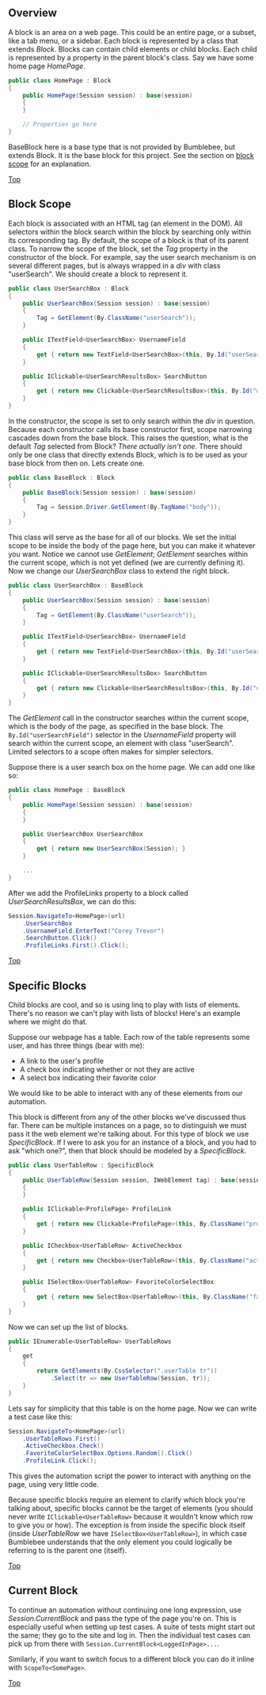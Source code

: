 ## Overview

A block is an area on a web page. This could be an entire page, or a subset, like a tab menu, or a sidebar. Each block is represented by a class that extends *Block*. Blocks can contain child elements or child blocks. Each child is represented by a property in the parent block's class. Say we have some home page *HomePage*.

```c#
public class HomePage : Block
{
    public HomePage(Session session) : base(session)
    {
    }

    // Properties go here
}
```

BaseBlock here is a base type that is not provided by Bumblebee, but extends Block. It is the base block for this project. See the section on [block scope](./#block-scope) for an explanation.

[Top](./blocks)

## Block Scope

Each block is associated with an HTML tag (an element in the DOM). All selectors within the block search within the block by searching only within its corresponding tag. By default, the scope of a block is that of its parent class. To narrow the scope of the block, set the *Tag* property in the constructor of the block. For example, say the user search mechanism is on several different pages, but is always wrapped in a *div* with class "userSearch". We should create a block to represent it.

```c#
public class UserSearchBox : Block
{
    public UserSearchBox(Session session) : base(session)
    {
        Tag = GetElement(By.ClassName("userSearch"));
    }

    public ITextField<UserSearchBox> UsernameField
    {
        get { return new TextField<UserSearchBox>(this, By.Id("userSearchField")); }
    }

    public IClickable<UserSearchResultsBox> SearchButton
    {
        get { return new Clickable<UserSearchResultsBox>(this, By.Id("userSearchButton")); }
    }
}
```

In the constructor, the scope is set to only search within the *div* in question. Because each constructor calls its base constructor first, scope narrowing cascades down from the base block. This raises the question, what is the default *Tag* selected from Block? *There actually isn't one*. There should only be one class that directly extends Block, which is to be used as your base block from then on. Lets create one.

```c#
public class BaseBlock : Block
{
    public BaseBlock(Session session) : base(session)
    {
        Tag = Session.Driver.GetElement(By.TagName("body"));
    }
}
```

This class will serve as the base for all of our blocks. We set the initial scope to be inside the body of the page here, but you can make it whatever you want. Notice we cannot use *GetElement*; *GetElement* searches within the current scope, which is not yet defined (we are currently defining it). Now we change our *UserSearchBox* class to extend the right block.

```c#
public class UserSearchBox : BaseBlock
{
    public UserSearchBox(Session session) : base(session)
    {
        Tag = GetElement(By.ClassName("userSearch"));
    }

    public ITextField<UserSearchBox> UsernameField
    {
        get { return new TextField<UserSearchBox>(this, By.Id("userSearchField")); }
    }

    public IClickable<UserSearchResultsBox> SearchButton
    {
        get { return new Clickable<UserSearchResultsBox>(this, By.Id("userSearchButton")); }
    }
}
```

The *GetElement* call in the constructor searches within the current scope, which is the body of the page, as specified in the base block. The `By.Id("userSearchField")` selector in the *UsernameField* property will search within the current scope, an element with class "userSearch". Limited selectors to a scope often makes for simpler selectors.

Suppose there is a user search box on the home page. We can add one like so:

```c#
public class HomePage : BaseBlock
{
    public HomePage(Session session) : base(session)
    {
    }

    public UserSearchBox UserSearchBox
    {
        get { return new UserSearchBox(Session); }
    }

    ...
}
```

After we add the ProfileLinks property to a block called *UserSearchResultsBox*, we can do this:

```c#
Session.NavigateTo<HomePage>(url)
    .UserSearchBox
    .UsernameField.EnterText("Corey Trevor")
    .SearchButton.Click()
    .ProfileLinks.First().Click();
```
[Top](./blocks)

## Specific Blocks

Child blocks are cool, and so is using linq to play with lists of elements. There's no reason we can't play with lists of blocks! Here's an example where we might do that.

Suppose our webpage has a table. Each row of the table represents some user, and has three things (bear with me):
*    A link to the user's profile
*    A check box indicating whether or not they are active
*    A select box indicating their favorite color

We would like to be able to interact with any of these elements from our automation.

This block is different from any of the other blocks we've discussed thus far. There can be multiple instances on a page, so to distinguish we must pass it the web element we're talking about. For this type of block we use *SpecificBlock*. If I were to ask you for an instance of a block, and you had to ask "which one?", then that block should be modeled by a *SpecificBlock*.

```c#
public class UserTableRow : SpecificBlock
{
    public UserTableRow(Session session, IWebElement tag) : base(session, tag)
    {
    }

    public IClickable<ProfilePage> ProfileLink
    {
        get { return new Clickable<ProfilePage>(this, By.ClassName("profileLink")); }
    }

    public ICheckbox<UserTableRow> ActiveCheckbox
    {
        get { return new Checkbox<UserTableRow>(this, By.ClassName("activeCheckbox")); }
    }

    public ISelectBox<UserTableRow> FavoriteColorSelectBox
    {
        get { return new SelectBox<UserTableRow>(this, By.ClassName("favoriteColorSelect")); }
    }
}
```

Now we can set up the list of blocks.

```c#
public IEnumerable<UserTableRow> UserTableRows
{
    get
    {
        return GetElements(By.CssSelector(".userTable tr"))
            .Select(tr => new UserTableRow(Session, tr));
    }
}
```

Lets say for simplicity that this table is on the home page. Now we can write a test case like this:

```c#
Session.NavigateTo<HomePage>(url)
    .UserTableRows.First()
    .ActiveCheckbox.Check()
    .FavoriteColorSelectBox.Options.Random().Click()
    .ProfileLink.Click();
```

This gives the automation script the power to interact with anything on the page, using very little code.

Because specific blocks require an element to clarify which block you're talking about, specific blocks cannot be the target of elements (you should never write `IClickable<UserTableRow>` because it wouldn't know which row to give you or how). The exception is from inside the specific block itself (inside *UserTableRow* we have `ISelectBox<UserTableRow>`), in which case Bumblebee understands that the only element you could logically be referring to is the parent one (itself).

[Top](./blocks)

## Current Block

To continue an automation without continuing one long expression, use *Session.CurrentBlock* and pass the type of the page you're on. This is especially useful when setting up test cases. A suite of tests might start out the same; they go to the site and log in. Then the individual test cases can pick up from there with `Session.CurrentBlock<LoggedInPage>...`.

Similarly, if you want to switch focus to a different block you can do it inline with `ScopeTo<SomePage>`.

[Top](./blocks)
